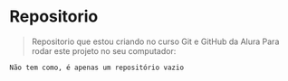 # Repositorio
>Repositorio que estou criando no curso Git e GitHub da Alura
Para rodar este projeto no seu computador:
```
Não tem como, é apenas um repositório vazio
```
